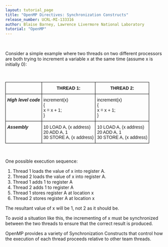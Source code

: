 ```yaml
---
layout: tutorial_page
title: "OpenMP Directives: Synchronization Constructs"
release_number: UCRL-MI-133316
author: Blaise Barney, Lawrence Livermore National Laboratory
tutorial: "OpenMP"
---
```


<br>

Consider a simple example where two threads on two different processors are both trying to increment a variable x at the same time (assume x is initially 0):

<br>

<style type="text/css">
.tg  {border-collapse:collapse;border-spacing:0;}
.tg td{border-color:black;border-style:solid;border-width:1px;font-family:Arial, sans-serif;font-size:14px;
  overflow:hidden;padding:10px 5px;word-break:normal;}
.tg th{border-color:black;border-style:solid;border-width:1px;font-family:Arial, sans-serif;font-size:14px;
  font-weight:normal;overflow:hidden;padding:10px 5px;word-break:normal;}
.tg .tg-6t3r{font-style:italic;font-weight:bold;text-align:left;vertical-align:top}
.tg .tg-amwm{font-weight:bold;text-align:center;vertical-align:top}
.tg .tg-0lax{text-align:left;vertical-align:top}
</style>
<table class="tg">
<thead>
  <tr>
    <th class="tg-6t3r"></th>
    <th class="tg-amwm">THREAD 1:</th>
    <th class="tg-amwm">THREAD 2:</th>
  </tr>
</thead>
<tbody>
  <tr>
    <td class="tg-6t3r">High level code</td>
    <td class="tg-0lax"><span style="font-weight:normal;font-style:normal;text-decoration:none">increment(x)</span><br><span style="font-weight:normal;font-style:normal;text-decoration:none">{</span><br><span style="font-weight:normal;font-style:normal;text-decoration:none">    x = x + 1;</span><br><span style="font-weight:normal;font-style:normal;text-decoration:none">}</span></td>
    <td class="tg-0lax"><span style="font-weight:normal;font-style:normal;text-decoration:none">increment(x)</span><br><span style="font-weight:normal;font-style:normal;text-decoration:none">{</span><br><span style="font-weight:normal;font-style:normal;text-decoration:none">    x = x + 1;</span><br><span style="font-weight:normal;font-style:normal;text-decoration:none">}</span></td>
  </tr>
  <tr>
    <td class="tg-6t3r">Assembly</td>
    <td class="tg-0lax"><span style="font-weight:normal;font-style:normal;text-decoration:none">10   LOAD A, (x address)</span><br><span style="font-weight:normal;font-style:normal;text-decoration:none">20   ADD A, 1</span><br><span style="font-weight:normal;font-style:normal;text-decoration:none">30   STORE A, (x address)</span></td>
    <td class="tg-0lax"><span style="font-weight:normal;font-style:normal;text-decoration:none">10   LOAD A, (x address)</span><br><span style="font-weight:normal;font-style:normal;text-decoration:none">20   ADD A, 1</span><br><span style="font-weight:normal;font-style:normal;text-decoration:none">30   STORE A, (x address)</span></td>
  </tr>
</tbody>
</table>

<br>

One possible execution sequence:
1. Thread 1 loads the value of x into register A.
1. Thread 2 loads the value of x into register A.
1. Thread 1 adds 1 to register A
1. Thread 2 adds 1 to register A
1. Thread 1 stores register A at location x
1. Thread 2 stores register A at location x

The resultant value of x will be 1, not 2 as it should be.

To avoid a situation like this, the incrementing of x must be synchronized between the two threads to ensure that the correct result is produced.

OpenMP provides a variety of Synchronization Constructs that control how the execution of each thread proceeds relative to other team threads.